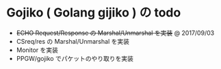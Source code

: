 # Gojiko  ( Golang gijiko ) の todo

- ~~ECHO Request/Response の Marshal/Unmarshal を実装~~ @ 2017/09/03
- CSreq/res の Marshal/Unmarshal を実装
- Monitor を実装
- PPGW/gojiko でパケットのやり取りを実装
